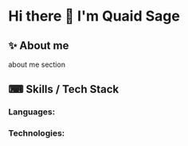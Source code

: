 # Hi there 👋 I'm Quaid Sage

## ✨ About me
about me section

## ⌨ Skills / Tech Stack

### Languages:

### Technologies:
